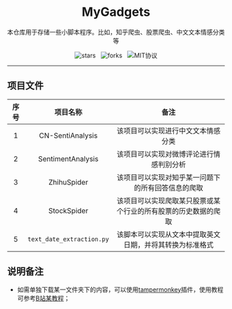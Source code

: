 <h1 align="center">
    MyGadgets
</h1>

<p align="center">本仓库用于存储一些小脚本程序。比如，知乎爬虫、股票爬虫、中文文本情感分类等</p>
<p align="center"><img src="https://img.shields.io/github/stars/Duguce/MyGadgets.svg?color=purple" alt="stars">&nbsp&nbsp&nbsp<img src="https://img.shields.io/github/forks/Duguce/MyGadgets.svg?color=red" alt="forks">&nbsp&nbsp&nbsp<img src="https://img.shields.io/badge/license-MIT-yellow" alt="MIT协议"></p>


------

## 项目文件

| 序号 |         项目名称          |                             备注                             |
| :--: | :-----------------------: | :----------------------------------------------------------: |
|  1   |     CN-SentiAnalysis      |              该项目可以实现进行中文文本情感分类              |
|  2   |     SentimentAnalysis     |           该项目可以实现对微博评论进行情感判别分析           |
|  3   |        ZhihuSpider        |      该项目可以实现对知乎某一问题下的所有回答信息的爬取      |
|  4   |        StockSpider        | 该项目可以实现爬取某只股票或某个行业的所有股票的历史数据的爬取 |
|  5   | `text_date_extraction.py` |   该脚本可以实现从文本中提取英文日期，并将其转换为标准格式   |



## 说明备注

- 如需单独下载某一文件夹下的内容，可以使用[tampermonkey](https://www.tampermonkey.net/)插件，使用教程可参考[B站某教程](https://www.bilibili.com/video/BV1rL411K7Mx?spm_id_from=333.880.my_history.page.click&vd_source=0107121ae6b1cce515e0c483ec265833)；
